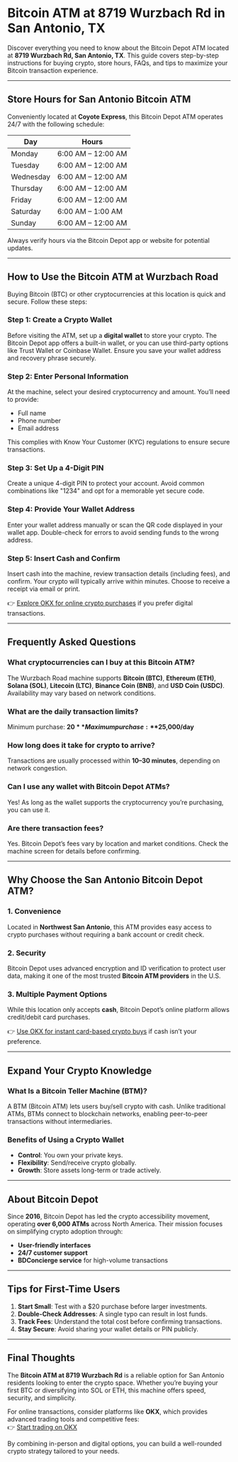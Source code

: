 # Bitcoin ATM at 8719 Wurzbach Rd in San Antonio, TX  

Discover everything you need to know about the Bitcoin Depot ATM located at **8719 Wurzbach Rd, San Antonio, TX**. This guide covers step-by-step instructions for buying crypto, store hours, FAQs, and tips to maximize your Bitcoin transaction experience.  

---

## Store Hours for San Antonio Bitcoin ATM  

Conveniently located at **Coyote Express**, this Bitcoin Depot ATM operates 24/7 with the following schedule:  

| Day        | Hours           |  
|------------|-----------------|  
| Monday     | 6:00 AM – 12:00 AM |  
| Tuesday    | 6:00 AM – 12:00 AM |  
| Wednesday  | 6:00 AM – 12:00 AM |  
| Thursday   | 6:00 AM – 12:00 AM |  
| Friday     | 6:00 AM – 12:00 AM |  
| Saturday   | 6:00 AM – 1:00 AM  |  
| Sunday     | 6:00 AM – 12:00 AM |  

Always verify hours via the Bitcoin Depot app or website for potential updates.  

---

## How to Use the Bitcoin ATM at Wurzbach Road  

Buying Bitcoin (BTC) or other cryptocurrencies at this location is quick and secure. Follow these steps:  

### Step 1: Create a Crypto Wallet  

Before visiting the ATM, set up a **digital wallet** to store your crypto. The Bitcoin Depot app offers a built-in wallet, or you can use third-party options like Trust Wallet or Coinbase Wallet. Ensure you save your wallet address and recovery phrase securely.  

### Step 2: Enter Personal Information  

At the machine, select your desired cryptocurrency and amount. You’ll need to provide:  
- Full name  
- Phone number  
- Email address  

This complies with Know Your Customer (KYC) regulations to ensure secure transactions.  

### Step 3: Set Up a 4-Digit PIN  

Create a unique 4-digit PIN to protect your account. Avoid common combinations like "1234" and opt for a memorable yet secure code.  

### Step 4: Provide Your Wallet Address  

Enter your wallet address manually or scan the QR code displayed in your wallet app. Double-check for errors to avoid sending funds to the wrong address.  

### Step 5: Insert Cash and Confirm  

Insert cash into the machine, review transaction details (including fees), and confirm. Your crypto will typically arrive within minutes. Choose to receive a receipt via email or print.  

👉 [Explore OKX for online crypto purchases](https://bit.ly/okx-bonus) if you prefer digital transactions.  

---

## Frequently Asked Questions  

### What cryptocurrencies can I buy at this Bitcoin ATM?  
The Wurzbach Road machine supports **Bitcoin (BTC)**, **Ethereum (ETH)**, **Solana (SOL)**, **Litecoin (LTC)**, **Binance Coin (BNB)**, and **USD Coin (USDC)**. Availability may vary based on network conditions.  

### What are the daily transaction limits?  
Minimum purchase: **$20**  
Maximum purchase: **$25,000/day**  

### How long does it take for crypto to arrive?  
Transactions are usually processed within **10–30 minutes**, depending on network congestion.  

### Can I use any wallet with Bitcoin Depot ATMs?  
Yes! As long as the wallet supports the cryptocurrency you’re purchasing, you can use it.  

### Are there transaction fees?  
Yes. Bitcoin Depot’s fees vary by location and market conditions. Check the machine screen for details before confirming.  

---

## Why Choose the San Antonio Bitcoin Depot ATM?  

### 1. **Convenience**  
Located in **Northwest San Antonio**, this ATM provides easy access to crypto purchases without requiring a bank account or credit check.  

### 2. **Security**  
Bitcoin Depot uses advanced encryption and ID verification to protect user data, making it one of the most trusted **Bitcoin ATM providers** in the U.S.  

### 3. **Multiple Payment Options**  
While this location only accepts **cash**, Bitcoin Depot’s online platform allows credit/debit card purchases.  

👉 [Use OKX for instant card-based crypto buys](https://bit.ly/okx-bonus) if cash isn’t your preference.  

---

## Expand Your Crypto Knowledge  

### What Is a Bitcoin Teller Machine (BTM)?  
A BTM (Bitcoin ATM) lets users buy/sell crypto with cash. Unlike traditional ATMs, BTMs connect to blockchain networks, enabling peer-to-peer transactions without intermediaries.  

### Benefits of Using a Crypto Wallet  
- **Control**: You own your private keys.  
- **Flexibility**: Send/receive crypto globally.  
- **Growth**: Store assets long-term or trade actively.  

---

## About Bitcoin Depot  

Since **2016**, Bitcoin Depot has led the crypto accessibility movement, operating **over 6,000 ATMs** across North America. Their mission focuses on simplifying crypto adoption through:  
- **User-friendly interfaces**  
- **24/7 customer support**  
- **BDConcierge service** for high-volume transactions  

---

## Tips for First-Time Users  

1. **Start Small**: Test with a $20 purchase before larger investments.  
2. **Double-Check Addresses**: A single typo can result in lost funds.  
3. **Track Fees**: Understand the total cost before confirming transactions.  
4. **Stay Secure**: Avoid sharing your wallet details or PIN publicly.  

---

## Final Thoughts  

The **Bitcoin ATM at 8719 Wurzbach Rd** is a reliable option for San Antonio residents looking to enter the crypto space. Whether you’re buying your first BTC or diversifying into SOL or ETH, this machine offers speed, security, and simplicity.  

For online transactions, consider platforms like **OKX**, which provides advanced trading tools and competitive fees:  
👉 [Start trading on OKX](https://bit.ly/okx-bonus)  

By combining in-person and digital options, you can build a well-rounded crypto strategy tailored to your needs.